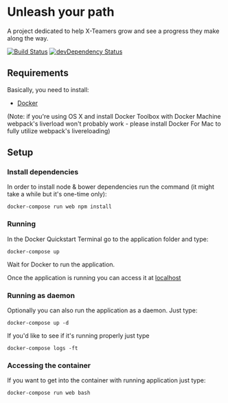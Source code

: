 # Unleash your path

A project dedicated to help X-Teamers grow and see a progress they make along the way.

[![Build Status](https://travis-ci.org/x-team/unleash.svg?branch=master)](https://travis-ci.org/x-team/unleash)
[![devDependency Status](https://david-dm.org/x-team/unleash/dev-status.svg)](https://david-dm.org/x-team/unleash#info=devDependencies)

## Requirements

Basically, you need to install:
- [Docker](https://www.docker.com)

(Note: if you're using OS X and install Docker Toolbox with Docker Machine webpack's liverload won't probably work - please install Docker For Mac to fully utilize webpack's livereloading)

## Setup

### Install dependencies

In order to install node & bower dependencies run the command (it might take a while but it's one-time only):
```
docker-compose run web npm install
```

### Running

In the Docker Quickstart Terminal go to the application folder and type:
```
docker-compose up
```

Wait for Docker to run the application.

Once the application is running you can access it at [localhost](http://localhost)

### Running as daemon

Optionally you can also run the application as a daemon. Just type:

```
docker-compose up -d
```
If you'd like to see if it's running properly just type
```
docker-compose logs -ft
```

### Accessing the container

If you want to get into the container with running application just type:
```
docker-compose run web bash
```
